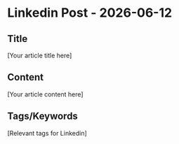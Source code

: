 # Linkedin Post - 2026-06-12

## Title
[Your article title here]

## Content
[Your article content here]

## Tags/Keywords
[Relevant tags for Linkedin]
